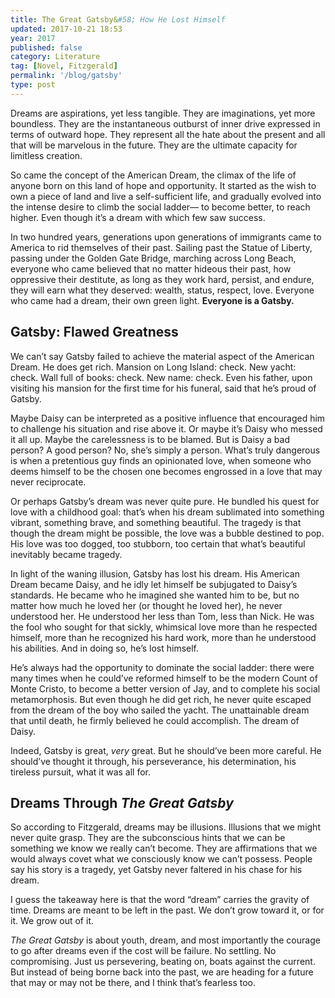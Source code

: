 ```yaml
---
title: The Great Gatsby&#58; How He Lost Himself
updated: 2017-10-21 18:53
year: 2017
published: false
category: Literature
tag: [Novel, Fitzgerald]
permalink: '/blog/gatsby'
type: post
---
```


Dreams are aspirations, yet less tangible. They are imaginations, yet more boundless. They are the instantaneous outburst of inner drive expressed in terms of outward hope. They represent all the hate about the present and all that will be marvelous in the future. They are the ultimate capacity for limitless creation.

So came the concept of the American Dream, the climax of the life of anyone born on this land of hope and opportunity. It started as the wish to own a piece of land and live a self-sufficient life, and gradually evolved into the intense desire to climb the social ladder— to become better, to reach higher. Even though it’s a dream with which few saw success.

In two hundred years, generations upon generations of immigrants came to America to rid themselves of their past. Sailing past the Statue of Liberty, passing under the Golden Gate Bridge, marching across Long Beach, everyone who came believed that no matter hideous their past, how oppressive their destitute, as long as they work hard, persist, and endure, they will earn what they deserved: wealth, status, respect, love. Everyone who came had a dream, their own green light. **Everyone is a Gatsby.**

## Gatsby: Flawed Greatness

We can’t say Gatsby failed to achieve the material aspect of the American Dream. He does get rich. Mansion on Long Island: check. New yacht: check. Wall full of books: check. New name: check. Even his father, upon visiting his mansion for the first time for his funeral, said that he’s proud of Gatsby.

Maybe Daisy can be interpreted as a positive influence that encouraged him to challenge his situation and rise above it. Or maybe it’s Daisy who messed it all up. Maybe the carelessness is to be blamed. But is Daisy a bad person? A good person? No, she’s simply a person. What’s truly dangerous is when a pretentious guy finds an opinionated love, when someone who deems himself to be the chosen one becomes engrossed in a love that may never reciprocate.

Or perhaps Gatsby’s dream was never quite pure. He bundled his quest for love with a childhood goal: that’s when his dream sublimated into something vibrant, something brave, and something beautiful. The tragedy is that though the dream might be possible, the love was a bubble destined to pop. His love was too dogged, too stubborn, too certain that what’s beautiful inevitably became tragedy.

In light of the waning illusion, Gatsby has lost his dream. His American Dream became Daisy, and he idly let himself be subjugated to Daisy’s standards. He became who he imagined she wanted him to be, but no matter how much he loved her (or thought he loved her), he never understood her. He understood her less than Tom, less than Nick. He was the fool who sought for that sickly, whimsical love more than he respected himself, more than he recognized his hard work, more than he understood his abilities. And in doing so, he’s lost himself.

He’s always had the opportunity to dominate the social ladder: there were many times when he could’ve reformed himself to be the modern Count of Monte Cristo, to become a better version of Jay, and to complete his social metamorphosis. But even though he did get rich, he never quite escaped from the dream of the boy who sailed the yacht. The unattainable dream that until death, he firmly believed he could accomplish. The dream of Daisy.

Indeed, Gatsby is great, _very_ great. But he should’ve been more careful. He should’ve thought it through, his perseverance, his determination, his tireless pursuit, what it was all for.

## Dreams Through _The Great Gatsby_

So according to Fitzgerald, dreams may be illusions. Illusions that we might never quite grasp. They are the subconscious hints that we can be something we know we really can’t become. They are affirmations that we would always covet what we consciously know we can’t possess. People say his story is a tragedy, yet Gatsby never faltered in his chase for his dream.

I guess the takeaway here is that the word “dream” carries the gravity of time. Dreams are meant to be left in the past. We don’t grow toward it, or for it. We grow out of it.

_The Great Gatsby_ is about youth, dream, and most importantly the courage to go after dreams even if the cost will be failure. No settling. No compromising. Just us persevering, beating on, boats against the current. But instead of being borne back into the past, we are heading for a future that may or may not be there, and I think that’s fearless too.

